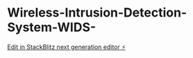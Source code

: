 # Wireless-Intrusion-Detection-System-WIDS-

[Edit in StackBlitz next generation editor ⚡️](https://stackblitz.com/~/github.com/Karthikkkunal/Wireless-Intrusion-Detection-System-WIDS-)